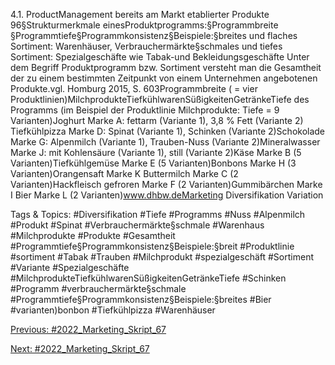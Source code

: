 4.1. ProductManagement bereits am Markt etablierter Produkte
96§Strukturmerkmale einesProduktprogramms:§Programmbreite §Programmtiefe§Programmkonsistenz§Beispiele:§breites und flaches Sortiment: Warenhäuser, Verbrauchermärkte§schmales und tiefes Sortiment: Spezialgeschäfte wie Tabak-und Bekleidungsgeschäfte
Unter dem Begriff Produktprogramm bzw. Sortiment versteht man die Gesamtheit der zu einem bestimmten Zeitpunkt von einem Unternehmen angebotenen Produkte.vgl. Homburg 2015, S. 603Programmbreite ( = vier Produktlinien)MilchprodukteTiefkühlwarenSüßigkeitenGetränkeTiefe des Programms      (im Beispiel der Produktlinie Milchprodukte: Tiefe = 9 Varianten)Joghurt Marke A: fettarm (Variante 1), 3,8 % Fett (Variante 2) Tiefkühlpizza Marke D: Spinat (Variante 1), Schinken (Variante 2)Schokolade Marke G: Alpenmilch (Variante 1), Trauben-Nuss (Variante 2)Mineralwasser Marke J: mit Kohlensäure (Variante 1), still (Variante 2)Käse Marke B (5 Varianten)Tiefkühlgemüse Marke E (5 Varianten)Bonbons Marke H (3 Varianten)Orangensaft Marke K Buttermilch Marke C (2 Varianten)Hackfleisch gefroren Marke F (2 Varianten)Gummibärchen Marke I Bier Marke L (2 Varianten)www.dhbw.deMarketing
Diversifikation
Variation

   Tags & Topics:
   #Diversifikation
   #Tiefe
   #Programms
   #Nuss
   #Alpenmilch
   #Produkt
   #Spinat
   #Verbrauchermärkte§schmale
   #Warenhaus
   #Milchprodukte
   #Produkte
   #Gesamtheit
   #Programmtiefe§Programmkonsistenz§Beispiele:§breit
   #Produktlinie
   #sortiment
   #Tabak
   #Trauben
   #Milchprodukt
   #spezialgeschäft
   #Sortiment
   #Variante
   #Spezialgeschäfte
   #MilchprodukteTiefkühlwarenSüßigkeitenGetränkeTiefe
   #Schinken
   #Programm
   #verbrauchermärkte§schmale
   #Programmtiefe§Programmkonsistenz§Beispiele:§breites
   #Bier
   #varianten)bonbon
   #Tiefkühlpizza
   #Warenhäuser

[Previous: #2022_Marketing_Skript_67](2022_Marketing_Skript_67.md)

[Next: #2022_Marketing_Skript_67](2022_Marketing_Skript_67.md)
